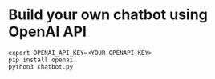 # Build your own chatbot using OpenAI API
```
export OPENAI_API_KEY=<YOUR-OPENAPI-KEY>
pip install openai
python3 chatbot.py
```
